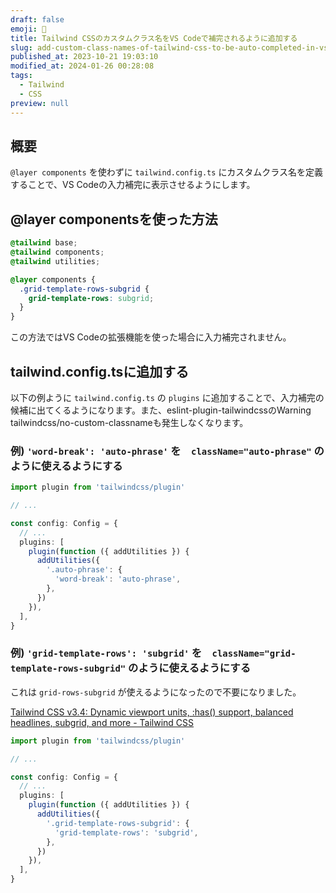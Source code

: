 ```yaml
---
draft: false
emoji: 🦂
title: Tailwind CSSのカスタムクラス名をVS Codeで補完されるように追加する
slug: add-custom-class-names-of-tailwind-css-to-be-auto-completed-in-vs-code
published_at: 2023-10-21 19:03:10
modified_at: 2024-01-26 00:28:08
tags:
  - Tailwind
  - CSS
preview: null
---
```


## 概要

`@layer components` を使わずに `tailwind.config.ts` にカスタムクラス名を定義することで、VS Codeの入力補完に表示させるようにします。

## @layer componentsを使った方法

```css:globals.css
@tailwind base;
@tailwind components;
@tailwind utilities;

@layer components {
  .grid-template-rows-subgrid {
    grid-template-rows: subgrid;
  }
}
```

この方法ではVS Codeの拡張機能を使った場合に入力補完されません。

## tailwind.config.tsに追加する

以下の例ように `tailwind.config.ts` の `plugins` に追加することで、入力補完の候補に出てくるようになります。また、eslint-plugin-tailwindcssのWarning tailwindcss/no-custom-classnameも発生しなくなります。

### 例) `'word-break': 'auto-phrase'` を　`className="auto-phrase"` のように使えるようにする

```typescript:tailwind.config.ts
import plugin from 'tailwindcss/plugin'

// ...

const config: Config = {
  // ...
  plugins: [
    plugin(function ({ addUtilities }) {
      addUtilities({
        '.auto-phrase': {
          'word-break': 'auto-phrase',
        },
      })
    }),
  ],
}
```

### 例) `'grid-template-rows': 'subgrid'` を　`className="grid-template-rows-subgrid"` のように使えるようにする

これは `grid-rows-subgrid` が使えるようになったので不要になりました。

[Tailwind CSS v3.4: Dynamic viewport units, :has() support, balanced headlines, subgrid, and more - Tailwind CSS](https://tailwindcss.com/blog/tailwindcss-v3-4)

```typescript:tailwind.config.ts
import plugin from 'tailwindcss/plugin'

// ...

const config: Config = {
  // ...
  plugins: [
    plugin(function ({ addUtilities }) {
      addUtilities({
        '.grid-template-rows-subgrid': {
          'grid-template-rows': 'subgrid',
        },
      })
    }),
  ],
}
```

